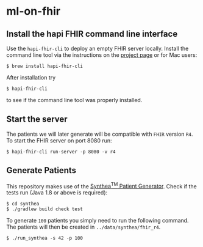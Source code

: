 # ml-on-fhir

## Install the hapi FHIR command line interface
Use the `hapi-fhir-cli` to deploy an empty FHIR server locally. Install the command line tool via the instructions on the [project page](http://hapifhir.io/doc_cli.html) or for Mac users:
```
$ brew install hapi-fhir-cli
```
After installation try
```
$ hapi-fhir-cli
```
to see if the command line tool was properly installed. 

## Start the server
The patients we will later generate will be compatible with `FHIR` version `R4`. To start the FHIR server on port 8080 run:
```
$ hapi-fhir-cli run-server -p 8080 -v r4
```
## Generate Patients
This repository makes use of the [Synthea<sup>TM</sup> Patient Generator](https://github.com/synthetichealth/synthea).
Check if the tests run (Java 1.8 or above is required):
```
$ cd synthea
$ ./gradlew build check test
```
To generate `100` patients you simply need to run the following command. The patients will then be created in `../data/synthea/fhir_r4`.
```
$ ./run_synthea -s 42 -p 100
```
